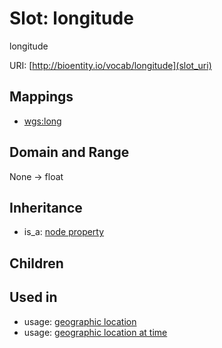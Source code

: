 # Slot: longitude


longitude

URI: [http://bioentity.io/vocab/longitude](slot_uri)
## Mappings

 * [wgs:long](http://purl.obolibrary.org/obo/wgs_long)
## Domain and Range

None -> float
## Inheritance

 *  is_a: [node property](node_property.md)
## Children

## Used in

 *  usage: [geographic location](GeographicLocation.md)
 *  usage: [geographic location at time](GeographicLocationAtTime.md)
